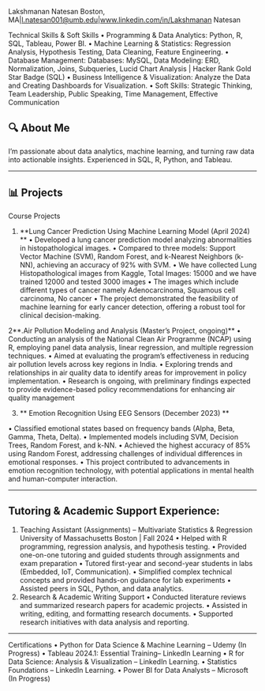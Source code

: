 Lakshmanan Natesan 
Boston, MA|l.natesan001@umb.edu|www.linkedin.com/in/Lakshmanan Natesan

Technical Skills & Soft Skills 
• Programming & Data Analytics: Python, R, SQL, Tableau, Power BI. 
• Machine Learning & Statistics: Regression Analysis, Hypothesis Testing, Data Cleaning, 
Feature Engineering. 
• Database Management: Databases: MySQL, Data Modeling: ERD, Normalization, Joins, 
Subqueries, Lucid Chart Analysis | Hacker Rank Gold Star Badge (SQL) 
• Business Intelligence & Visualization: Analyze the Data and Creating Dashboards for 
Visualization. 
• Soft Skills: Strategic Thinking, Team Leadership, Public Speaking, Time Management, 
Effective Communication 

## 🔍 About Me

I’m passionate about data analytics, machine learning, and turning raw data into actionable insights. Experienced in SQL, R, Python, and Tableau.

---

## 📊 Projects
Course Projects 
1. **Lung Cancer Prediction Using Machine Learning Model (April 2024) **
• Developed a lung cancer prediction model analyzing abnormalities in histopathological images. 
• Compared to three models: Support Vector Machine (SVM), Random Forest, and k-Nearest Neighbors (k-NN), achieving 
an accuracy of 92% with SVM. 
• We have collected Lung Histopathological images from Kaggle, Total Images: 15000 and we have trained 12000 and 
tested 3000 images 
• The images which include different types of cancer namely Adenocarcinoma, Squamous cell carcinoma, No cancer 
• The project demonstrated the feasibility of machine learning for early cancer detection, offering a robust tool for clinical 
decision-making.

2**.Air Pollution Modeling and Analysis (Master’s Project, ongoing)**
• Conducting an analysis of the National Clean Air Programme (NCAP) using R, employing panel data analysis, linear 
regression, and multiple regression techniques. 
• Aimed at evaluating the program’s effectiveness in reducing air pollution levels across key regions in India. 
• Exploring trends and relationships in air quality data to identify areas for improvement in policy implementation. 
• Research is ongoing, with preliminary findings expected to provide evidence-based policy recommendations for 
enhancing air quality management

3. ** Emotion Recognition Using EEG Sensors (December 2023) **

• Classified emotional states based on frequency bands (Alpha, Beta, Gamma, Theta, Delta). 
• Implemented models including SVM, Decision Trees, Random Forest, and k-NN. 
• Achieved the highest accuracy of 85% using Random Forest, addressing challenges of individual differences in emotional 
responses. 
• This project contributed to advancements in emotion recognition technology, with potential applications in mental health 
and human-computer interaction. 


---

## Tutoring & Academic Support Experience:  
1. Teaching Assistant (Assignments) – Multivariate Statistics & Regression 
University of Massachusetts Boston | Fall 2024 
• Helped with R programming, regression analysis, and hypothesis testing. 
• Provided one-on-one tutoring and guided students through assignments and exam preparation 
• Tutored first-year and second-year students in labs (Embedded, IoT, Communication). 
• Simplified complex technical concepts and provided hands-on guidance for lab experiments 
• Assisted peers in SQL, Python, and data analytics. 
2. Research & Academic Writing Support 
• Conducted literature reviews and summarized research papers for academic projects. 
• Assisted in writing, editing, and formatting research documents. 
• Supported research initiatives with data analysis and reporting. 
---

Certifications 
• Python for Data Science & Machine Learning – Udemy (In Progress) 
• Tableau 2024.1: Essential Training– LinkedIn Learning 
• R for Data Science: Analysis & Visualization – LinkedIn Learning. 
• Statistics Foundations – LinkedIn Learning. 
• Power BI for Data Analysts – Microsoft (In Progress) 
